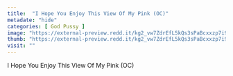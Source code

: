 ```yaml
---
title:  "I Hope You Enjoy This View Of My Pink (OC)"
metadate: "hide"
categories: [ God Pussy ]
image: "https://external-preview.redd.it/kg2_vw7ZdrEfL5kQs3sPaBcxxzp7i9d8TjRXVfjVA0Q.jpg?auto=webp&s=9697ad550301d80ff09b26d99c4b6a44fcd12b4f"
thumb: "https://external-preview.redd.it/kg2_vw7ZdrEfL5kQs3sPaBcxxzp7i9d8TjRXVfjVA0Q.jpg?width=1080&crop=smart&auto=webp&s=39d31901b71f166d6b9f9efe7bf296f80e8e8897"
visit: ""
---
```

I Hope You Enjoy This View Of My Pink (OC)
